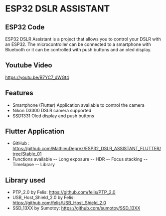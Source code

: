 # ESP32 DSLR ASSISTANT
## ESP32 Code

ESP32 DSLR Assistant is a project that allows you to control your DSLR with an ESP32.
The microcontroller can be connected to a smartphone with Bluetooth or it can be controlled with push buttons and an oled display.

## Youtube Video
https://youtu.be/B7YC7_dWGt4

## Features

- Smartphone (Flutter) Application available to control the camera
- Nikon D3300 DSLR camera supported
- SSD1331 Oled display and push buttons

## Flutter Application
- GitHub : https://github.com/MathieuDeprez/ESP32_DSLR_ASSISTANT_FLUTTER/tree/Stable_01
- Functions available
-- Long exposure
-- HDR
-- Focus stacking
-- Timelapse
-- Library

## Library used 
- PTP_2.0 by Felis: https://github.com/felis/PTP_2.0
- USB_Host_Shield_2.0 by Felis: https://github.com/felis/USB_Host_Shield_2.0
- SSD_13XX by Sumotoy: https://github.com/sumotoy/SSD_13XX